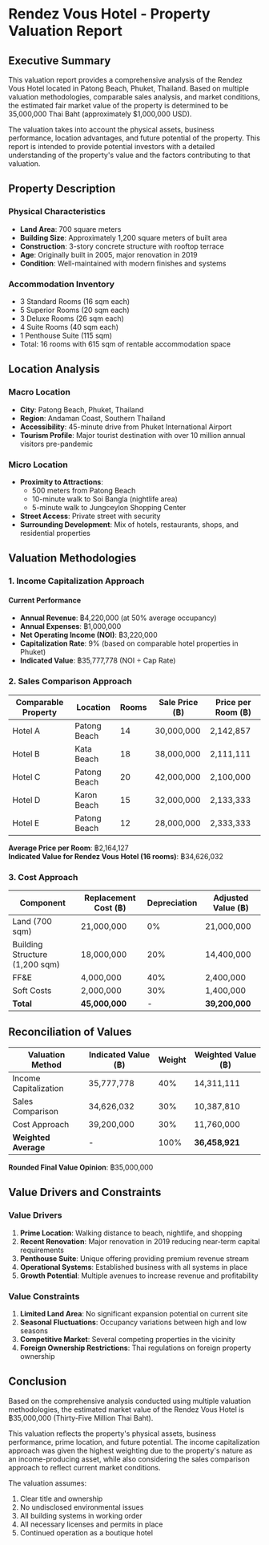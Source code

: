 # Rendez Vous Hotel - Property Valuation Report

## Executive Summary

This valuation report provides a comprehensive analysis of the Rendez Vous Hotel located in Patong Beach, Phuket, Thailand. Based on multiple valuation methodologies, comparable sales analysis, and market conditions, the estimated fair market value of the property is determined to be 35,000,000 Thai Baht (approximately $1,000,000 USD).

The valuation takes into account the physical assets, business performance, location advantages, and future potential of the property. This report is intended to provide potential investors with a detailed understanding of the property's value and the factors contributing to that valuation.

## Property Description

### Physical Characteristics
- **Land Area**: 700 square meters
- **Building Size**: Approximately 1,200 square meters of built area
- **Construction**: 3-story concrete structure with rooftop terrace
- **Age**: Originally built in 2005, major renovation in 2019
- **Condition**: Well-maintained with modern finishes and systems

### Accommodation Inventory
- 3 Standard Rooms (16 sqm each)
- 5 Superior Rooms (20 sqm each)
- 3 Deluxe Rooms (26 sqm each)
- 4 Suite Rooms (40 sqm each)
- 1 Penthouse Suite (115 sqm)
- Total: 16 rooms with 615 sqm of rentable accommodation space

## Location Analysis

### Macro Location
- **City**: Patong Beach, Phuket, Thailand
- **Region**: Andaman Coast, Southern Thailand
- **Accessibility**: 45-minute drive from Phuket International Airport
- **Tourism Profile**: Major tourist destination with over 10 million annual visitors pre-pandemic

### Micro Location
- **Proximity to Attractions**:
  - 500 meters from Patong Beach
  - 10-minute walk to Soi Bangla (nightlife area)
  - 5-minute walk to Jungceylon Shopping Center
- **Street Access**: Private street with security
- **Surrounding Development**: Mix of hotels, restaurants, shops, and residential properties

## Valuation Methodologies

### 1. Income Capitalization Approach

#### Current Performance
- **Annual Revenue**: ฿4,220,000 (at 50% average occupancy)
- **Annual Expenses**: ฿1,000,000
- **Net Operating Income (NOI)**: ฿3,220,000
- **Capitalization Rate**: 9% (based on comparable hotel properties in Phuket)
- **Indicated Value**: ฿35,777,778 (NOI ÷ Cap Rate)

### 2. Sales Comparison Approach

| Comparable Property | Location | Rooms | Sale Price (฿) | Price per Room (฿) |
|---------------------|----------|-------|----------------|-------------------|
| Hotel A | Patong Beach | 14 | 30,000,000 | 2,142,857 |
| Hotel B | Kata Beach | 18 | 38,000,000 | 2,111,111 |
| Hotel C | Patong Beach | 20 | 42,000,000 | 2,100,000 |
| Hotel D | Karon Beach | 15 | 32,000,000 | 2,133,333 |
| Hotel E | Patong Beach | 12 | 28,000,000 | 2,333,333 |

**Average Price per Room**: ฿2,164,127  
**Indicated Value for Rendez Vous Hotel (16 rooms)**: ฿34,626,032

### 3. Cost Approach

| Component | Replacement Cost (฿) | Depreciation | Adjusted Value (฿) |
|-----------|----------------------|--------------|-------------------|
| Land (700 sqm) | 21,000,000 | 0% | 21,000,000 |
| Building Structure (1,200 sqm) | 18,000,000 | 20% | 14,400,000 |
| FF&E | 4,000,000 | 40% | 2,400,000 |
| Soft Costs | 2,000,000 | 30% | 1,400,000 |
| **Total** | **45,000,000** | - | **39,200,000** |

## Reconciliation of Values

| Valuation Method | Indicated Value (฿) | Weight | Weighted Value (฿) |
|------------------|---------------------|--------|-------------------|
| Income Capitalization | 35,777,778 | 40% | 14,311,111 |
| Sales Comparison | 34,626,032 | 30% | 10,387,810 |
| Cost Approach | 39,200,000 | 30% | 11,760,000 |
| **Weighted Average** | - | 100% | **36,458,921** |

**Rounded Final Value Opinion**: ฿35,000,000

## Value Drivers and Constraints

### Value Drivers
1. **Prime Location**: Walking distance to beach, nightlife, and shopping
2. **Recent Renovation**: Major renovation in 2019 reducing near-term capital requirements
3. **Penthouse Suite**: Unique offering providing premium revenue stream
4. **Operational Systems**: Established business with all systems in place
5. **Growth Potential**: Multiple avenues to increase revenue and profitability

### Value Constraints
1. **Limited Land Area**: No significant expansion potential on current site
2. **Seasonal Fluctuations**: Occupancy variations between high and low seasons
3. **Competitive Market**: Several competing properties in the vicinity
4. **Foreign Ownership Restrictions**: Thai regulations on foreign property ownership

## Conclusion

Based on the comprehensive analysis conducted using multiple valuation methodologies, the estimated market value of the Rendez Vous Hotel is ฿35,000,000 (Thirty-Five Million Thai Baht).

This valuation reflects the property's physical assets, business performance, prime location, and future potential. The income capitalization approach was given the highest weighting due to the property's nature as an income-producing asset, while also considering the sales comparison approach to reflect current market conditions.

The valuation assumes:
1. Clear title and ownership
2. No undisclosed environmental issues
3. All building systems in working order
4. All necessary licenses and permits in place
5. Continued operation as a boutique hotel
